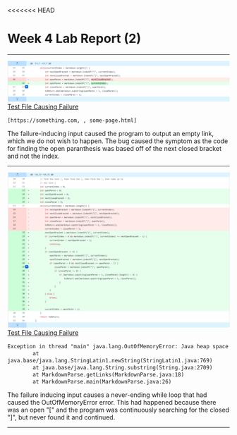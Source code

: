 <<<<<<< HEAD
# Week 4 Lab Report (2)
---
![image](SS2.png)
[Test File Causing Failure](https://github.com/tylermeyers/markdown-parse/blob/20b1a762f348960b61de05ca8695c444d933dd13/test-file.md)
```
[https://something.com, , some-page.html]
```

The failure-inducing input caused the program to output an empty link, which we do not wish to happen. The bug caused the symptom as the code for finding the open paranthesis was based off of the next closed bracket and not the index.

---

![image](SS1.png)
[Test File Causing Failure](https://github.com/tylermeyers/markdown-parse/blob/884faf2b1d52d800e117b54e5c7cbaa3a0d5b2ec/test-file2.md)
```
Exception in thread "main" java.lang.OutOfMemoryError: Java heap space
        at java.base/java.lang.StringLatin1.newString(StringLatin1.java:769)
        at java.base/java.lang.String.substring(String.java:2709)
        at MarkdownParse.getLinks(MarkdownParse.java:18)
        at MarkdownParse.main(MarkdownParse.java:26)
```
The failure inducing input causes a never-ending while loop that had caused the OutOfMemoryError error. This had happened because there was an open "[" and the program was continuously searching for the closed "]", but never found it and continued.

---

